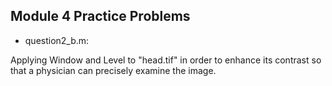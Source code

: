 ## Module 4 Practice Problems

- question2_b.m: 

Applying Window and Level to "head.tif" in order to enhance its contrast so that a physician can precisely examine the image.

